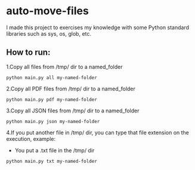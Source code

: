 # auto-move-files

I made this project to exercises my knowledge with some Python standard libraries such as sys, os, glob, etc.


## How to run:
1.Copy all files from /tmp/ dir to a named_folder
```commandline
python main.py all my-named-folder
```

2.Copy all PDF files from /tmp/ dir to a named_folder
```commandline
python main.py pdf my-named-folder
```

3.Copy all JSON files from /tmp/ dir to a named_folder
```commandline
python main.py json my-named-folder
```

4.If you put another file in /tmp/ dir, you can type that file extension on the execution, example:
- You put a .txt file in the /tmp/ dir
```commandline
python main.py txt my-named-folder
```